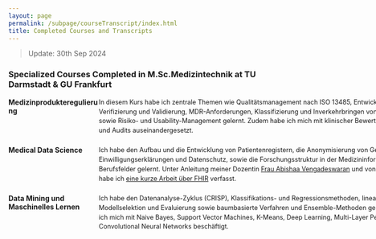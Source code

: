 ```yaml
---
layout: page
permalink: /subpage/courseTranscript/index.html
title: Completed Courses and Transcripts
---
```

> Update: 30th Sep 2024

### Specialized Courses Completed in M.Sc.Medizintechnik at TU Darmstadt & GU Frankfurt

<dl>
  <dt style="width: 180px; float: left; font-weight: bold;">Medizinprodukteregulierung</dt>
  <dd style="margin-left: 180px; margin-bottom: 20px; max-width: 700px;">
    <div style="font-size: 0.9em; line-height: 1.5;">
      <span style="display: block; width: 700px;">In diesem Kurs habe ich zentrale Themen wie Qualitätsmanagement nach ISO 13485, Entwicklungsprozesse, Verifizierung und Validierung, MDR-Anforderungen, Klassifizierung und Inverkehrbringen von Medizinprodukten sowie Risiko- und Usability-Management gelernt. Zudem habe ich mich mit klinischer Bewertung, Marktüberwachung und Audits auseinandergesetzt.</span>
    </div>
  </dd>

  <dt style="width: 180px; float: left; font-weight: bold;">Medical Data Science</dt>
  <dd style="margin-left: 180px; margin-bottom: 20px; max-width: 700px;">
    <div style="font-size: 0.9em; line-height: 1.5;">
      <span style="display: block; width: 700px;">Ich habe den Aufbau und die Entwicklung von Patientenregistern, die Anonymisierung von Gesundheitsdaten, Einwilligungserklärungen und Datenschutz, sowie die Forschungsstruktur in der Medizininformatik und zugehörige Berufsfelder gelernt. Unter Anleitung meiner Dozentin <a href="https://www.linkedin.com/in/abishaa-vengadeswaran-19100a117/" target="_blank">Frau Abishaa Vengadeswaran</a> und von <a href="https://www.imi-frankfurt.de/das-team-der-mig/" target="_blank">Prof. Dr. Holger Storf</a> habe ich <a href="https://zkManuel0123.github.io/file/MedicalDataScience.pdf" target="_blank">eine kurze Arbeit über FHIR</a> verfasst.</span>
    </div>
  </dd>

  <dt style="width: 180px; float: left; font-weight: bold;">Data Mining und Maschinelles Lernen</dt>
  <dd style="margin-left: 180px; margin-bottom: 20px; max-width: 700px;">
    <div style="font-size: 0.9em; line-height: 1.5;">
      <span style="display: block; width: 700px;">Ich habe den Datenanalyse-Zyklus (CRISP), Klassifikations- und Regressionsmethoden, lineare Modelle, Modellselektion und Evaluierung sowie baumbasierte Verfahren und Ensemble-Methoden gelernt. Zusätzlich habe ich mich mit Naive Bayes, Support Vector Machines, K-Means, Deep Learning, Multi-Layer Perceptrons und Convolutional Neural Networks beschäftigt.</span>
    </div>
  </dd>
